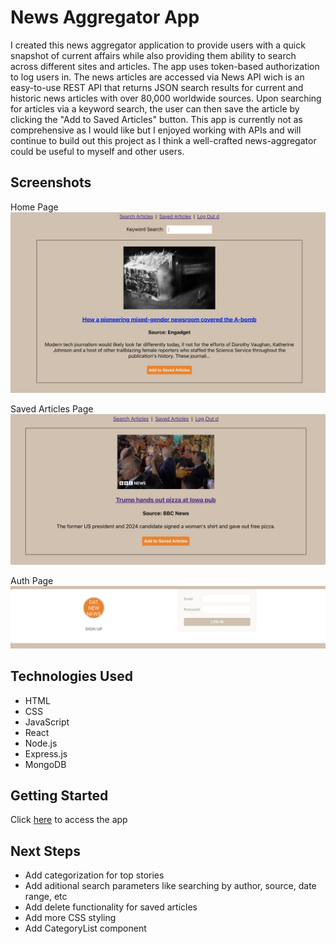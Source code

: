 # News Aggregator App

I created this news aggregator application to provide users with a quick snapshot of current affairs while also providing them ability to search across different sites and articles. The app uses token-based authorization to log users in. The news articles are accessed via News API wich is an easy-to-use REST API that returns JSON search results for current and historic news articles with over 80,000 worldwide sources. Upon searching for articles via a keyword search, the user can then save the article by clicking the "Add to Saved Articles" button. This app is currently not as comprehensive as I would like but I enjoyed working with APIs and will continue to build out this project as I think a well-crafted news-aggregator could be useful to myself and other users.   

## Screenshots

Home Page
![Home Page](imgs/ArticleSearchPage.png)

Saved Articles Page
![Saved Articles Page](imgs/SavedArticlePage.png)

Auth Page
![Auth Page](imgs/AuthPage.png)

## Technologies Used
- HTML
- CSS
- JavaScript
- React
- Node.js
- Express.js
- MongoDB

## Getting Started
Click [here](https://news-tracker-nadewd-240a9cf063e7.herokuapp.com/) to access the app

## Next Steps
- Add categorization for top stories
- Add aditional search parameters like searching by author, source, date range, etc
- Add delete functionality for saved articles
- Add more CSS styling
- Add CategoryList component